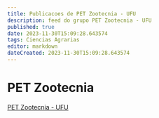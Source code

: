 ```yaml
---
title: Publicacoes de PET Zootecnia - UFU 
description: feed do grupo PET Zootecnia - UFU
published: true
date: 2023-11-30T15:09:28.643574
tags: Ciencias Agrarias
editor: markdown
dateCreated: 2023-11-30T15:09:28.643574
---
```


# PET Zootecnia
[PET Zootecnia - UFU](/grupo/120PETZootecniaUFU.md)